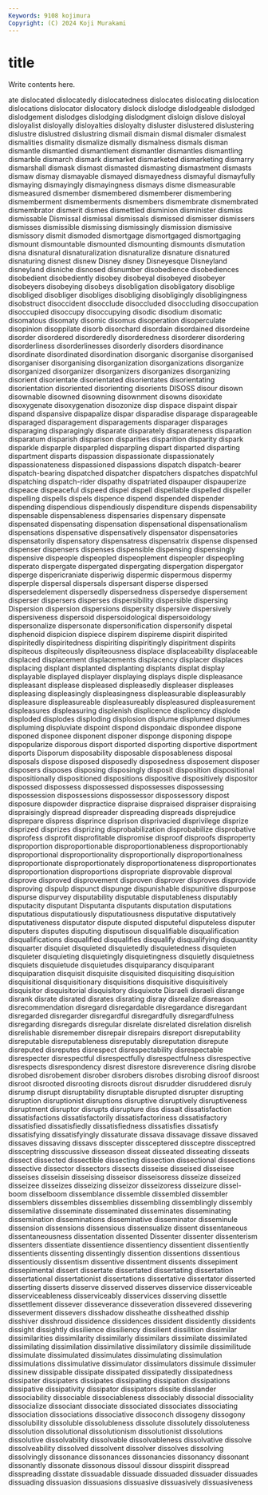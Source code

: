 ```yaml
---
Keywords: 9108 kojimura
Copyright: (C) 2024 Koji Murakami
---
```


# title

Write contents here.



ate dislocated dislocatedly dislocatedness dislocates dislocating dislocation dislocations dislocator dislocatory
dislock dislodge dislodgeable dislodged dislodgement dislodges dislodging dislodgment disloign dislove
disloyal disloyalist disloyally disloyalties disloyalty disluster dislustered dislustering dislustre dislustred
dislustring dismail dismain dismal dismaler dismalest dismalities dismality dismalize dismally
dismalness dismals disman dismantle dismantled dismantlement dismantler dismantles dismantling dismarble
dismarch dismark dismarket dismarketed dismarketing dismarry dismarshall dismask dismast dismasted
dismasting dismastment dismasts dismaw dismay dismayable dismayed dismayedness dismayful dismayfully
dismaying dismayingly dismayingness dismays disme dismeasurable dismeasured dismember dismembered dismemberer
dismembering dismemberment dismemberments dismembers dismembrate dismembrated dismembrator dismerit dismes dismettled
disminion disminister dismiss dismissable Dismissal dismissal dismissals dismissed dismisser dismissers
dismisses dismissible dismissing dismissingly dismission dismissive dismissory dismit dismoded dismortgage
dismortgaged dismortgaging dismount dismountable dismounted dismounting dismounts dismutation disna disnatural
disnaturalization disnaturalize disnature disnatured disnaturing disnest disnew Disney disney Disneyesque
Disneyland disneyland disniche disnosed disnumber disobedience disobediences disobedient disobediently disobey
disobeyal disobeyed disobeyer disobeyers disobeying disobeys disobligation disobligatory disoblige disobliged
disobliger disobliges disobliging disobligingly disobligingness disobstruct disoccident disocclude disoccluded disoccluding
disoccupation disoccupied disoccupy disoccupying disodic disodium disomatic disomatous disomaty disomic
disomus disoperation disoperculate disopinion disoppilate disorb disorchard disordain disordained disordeine
disorder disordered disorderedly disorderedness disorderer disordering disorderliness disorderlinesses disorderly disorders
disordinance disordinate disordinated disordination disorganic disorganise disorganised disorganiser disorganising disorganization
disorganizations disorganize disorganized disorganizer disorganizers disorganizes disorganizing disorient disorientate disorientated
disorientates disorientating disorientation disoriented disorienting disorients DISOSS disour disown disownable
disowned disowning disownment disowns disoxidate disoxygenate disoxygenation disozonize disp dispace
dispaint dispair dispand dispansive dispapalize dispar disparadise disparage disparageable disparaged
disparagement disparagements disparager disparages disparaging disparagingly disparate disparately disparateness disparation
disparatum disparish disparison disparities disparition disparity dispark disparkle disparple disparpled
disparpling dispart disparted disparting dispartment disparts dispassion dispassionate dispassionately dispassionateness
dispassioned dispassions dispatch dispatch-bearer dispatch-bearing dispatched dispatcher dispatchers dispatches dispatchful
dispatching dispatch-rider dispathy dispatriated dispauper dispauperize dispeace dispeaceful dispeed dispel
dispell dispellable dispelled dispeller dispelling dispells dispels dispence dispend dispended
dispender dispending dispendious dispendiously dispenditure dispends dispensability dispensable dispensableness dispensaries
dispensary dispensate dispensated dispensating dispensation dispensational dispensationalism dispensations dispensative dispensatively
dispensator dispensatories dispensatorily dispensatory dispensatress dispensatrix dispense dispensed dispenser dispensers
dispenses dispensible dispensing dispensingly dispensive dispeople dispeopled dispeoplement dispeopler dispeopling
disperato dispergate dispergated dispergating dispergation dispergator disperge dispericraniate disperiwig dispermic
dispermous dispermy disperple dispersal dispersals dispersant disperse dispersed dispersedelement dispersedly
dispersedness dispersedye dispersement disperser dispersers disperses dispersibility dispersible dispersing Dispersion
dispersion dispersions dispersity dispersive dispersively dispersiveness dispersoid dispersoidological dispersoidology dispersonalize
dispersonate dispersonification dispersonify dispetal disphenoid dispicion dispiece dispirem dispireme dispirit
dispirited dispiritedly dispiritedness dispiriting dispiritingly dispiritment dispirits dispiteous dispiteously dispiteousness
displace displaceability displaceable displaced displacement displacements displacency displacer displaces displacing
displant displanted displanting displants displat display displayable displayed displayer displaying
displays disple displeasance displeasant displease displeased displeasedly displeaser displeases displeasing
displeasingly displeasingness displeasurable displeasurably displeasure displeasureable displeasureably displeasured displeasurement displeasures
displeasuring displenish displicence displicency displode disploded displodes disploding displosion displume
displumed displumes displuming displuviate dispoint dispond dispondaic dispondee dispone disponed
disponee disponent disponer disponge disponing dispope dispopularize disporous disport disported
disporting disportive disportment disports Disporum disposability disposable disposableness disposal disposals
dispose disposed disposedly disposedness disposement disposer disposers disposes disposing disposingly
disposit disposition dispositional dispositionally dispositioned dispositions dispositive dispositively dispositor dispossed
dispossess dispossessed dispossesses dispossessing dispossession dispossessions dispossessor dispossessory dispost disposure
dispowder dispractice dispraise dispraised dispraiser dispraising dispraisingly dispread dispreader dispreading
dispreads disprejudice disprepare dispress disprince disprison disprivacied disprivilege disprize disprized
disprizes disprizing disprobabilization disprobabilize disprobative disprofess disprofit disprofitable dispromise disproof
disproofs disproperty disproportion disproportionable disproportionableness disproportionably disproportional disproportionality disproportionally disproportionalness
disproportionate disproportionately disproportionateness disproportionates disproportionation disproportions dispropriate disprovable disproval disprove
disproved disprovement disproven disprover disproves disprovide disproving dispulp dispunct dispunge
dispunishable dispunitive dispurpose dispurse dispurvey disputability disputable disputableness disputably disputacity
disputant Disputanta disputants disputation disputations disputatious disputatiously disputatiousness disputative disputatively
disputativeness disputator dispute disputed disputeful disputeless disputer disputers disputes disputing
disputisoun disqualifiable disqualification disqualifications disqualified disqualifies disqualify disqualifying disquantity disquarter
disquiet disquieted disquietedly disquietedness disquieten disquieter disquieting disquietingly disquietingness disquietly
disquietness disquiets disquietude disquietudes disquiparancy disquiparant disquiparation disquisit disquisite disquisited
disquisiting disquisition disquisitional disquisitionary disquisitions disquisitive disquisitively disquisitor disquisitorial disquisitory
disquixote Disraeli disraeli disrange disrank disrate disrated disrates disrating disray
disrealize disreason disrecommendation disregard disregardable disregardance disregardant disregarded disregarder disregardful
disregardfully disregardfulness disregarding disregards disregular disrelate disrelated disrelation disrelish disrelishable
disremember disrepair disrepairs disreport disreputability disreputable disreputableness disreputably disreputation disrepute
disreputed disreputes disrespect disrespectability disrespectable disrespecter disrespectful disrespectfully disrespectfulness disrespective
disrespects disrespondency disrest disrestore disreverence disring disrobe disrobed disrobement disrober
disrobers disrobes disrobing disroof disroost disroot disrooted disrooting disroots disrout
disrudder disruddered disruly disrump disrupt disruptability disruptable disrupted disrupter disrupting
disruption disruptionist disruptions disruptive disruptively disruptiveness disruptment disruptor disrupts disrupture
diss dissait dissatisfaction dissatisfactions dissatisfactorily dissatisfactoriness dissatisfactory dissatisfied dissatisfiedly dissatisfiedness
dissatisfies dissatisfy dissatisfying dissatisfyingly dissaturate dissava dissavage dissave dissaved dissaves
dissaving dissavs disscepter dissceptered dissceptre dissceptred dissceptring disscussive disseason disseat
disseated disseating disseats dissect dissected dissectible dissecting dissection dissectional dissections
dissective dissector dissectors dissects disseise disseised disseisee disseises disseisin disseising
disseisor disseisoress disseize disseized disseizee disseizes disseizing disseizor disseizoress disseizure
dissel-boom disselboom dissemblance dissemble dissembled dissembler dissemblers dissembles dissemblies dissembling
dissemblingly dissembly dissemilative disseminate disseminated disseminates disseminating dissemination disseminations disseminative
disseminator disseminule dissension dissensions dissensious dissensualize dissent dissentaneous dissentaneousness dissentation
dissented Dissenter dissenter dissenterism dissenters dissentiate dissentience dissentiency dissentient dissentiently
dissentients dissenting dissentingly dissention dissentions dissentious dissentiously dissentism dissentive dissentment
dissents dissepiment dissepimental dissert dissertate dissertated dissertating dissertation dissertational dissertationist
dissertations dissertative dissertator disserted disserting disserts disserve disserved disserves disservice
disserviceable disserviceableness disserviceably disservices disserving dissettle dissettlement dissever disseverance disseveration
dissevered dissevering disseverment dissevers disshadow dissheathe dissheathed disship disshiver disshroud
dissidence dissidences dissident dissidently dissidents dissight dissightly dissilience dissiliency dissilient
dissilition dissimilar dissimilarities dissimilarity dissimilarly dissimilars dissimilate dissimilated dissimilating dissimilation
dissimilative dissimilatory dissimile dissimilitude dissimulate dissimulated dissimulates dissimulating dissimulation dissimulations
dissimulative dissimulator dissimulators dissimule dissimuler dissinew dissipable dissipate dissipated dissipatedly
dissipatedness dissipater dissipaters dissipates dissipating dissipation dissipations dissipative dissipativity dissipator
dissipators dissite disslander dissociability dissociable dissociableness dissociably dissocial dissociality dissocialize
dissociant dissociate dissociated dissociates dissociating dissociation dissociations dissociative dissoconch dissogeny
dissogony dissolubility dissoluble dissolubleness dissolute dissolutely dissoluteness dissolution dissolutional dissolutionism
dissolutionist dissolutions dissolutive dissolvability dissolvable dissolvableness dissolvative dissolve dissolveability dissolved
dissolvent dissolver dissolves dissolving dissolvingly dissonance dissonances dissonancies dissonancy dissonant
dissonantly dissonate dissonous dissoul dissour disspirit disspread disspreading disstate dissuadable
dissuade dissuaded dissuader dissuades dissuading dissuasion dissuasions dissuasive dissuasively dissuasiveness
